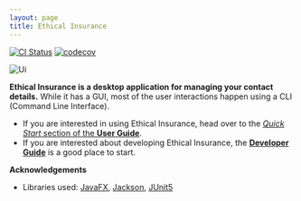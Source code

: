 ```yaml
---
layout: page
title: Ethical Insurance
---
```


[![CI Status](https://github.com/AY2526S1-CS2103-F13-2/tp/workflows/Java%20CI/badge.svg)](https://github.com/AY2526S1-CS2103-F13-2/tp/actions)
[![codecov](https://codecov.io/gh/AY2526S1-CS2103-F13-2/tp/branch/master/graph/badge.svg)](https://codecov.io/gh/AY2526S1-CS2103-F13-2/tp)

![Ui](images/Ui.png)

**Ethical Insurance is a desktop application for managing your contact details.** While it has a GUI, most of the user interactions happen using a CLI (Command Line Interface).

* If you are interested in using Ethical Insurance, head over to the [_Quick Start_ section of the **User Guide**](UserGuide.html#quick-start).
* If you are interested about developing Ethical Insurance, the [**Developer Guide**](DeveloperGuide.html) is a good place to start.


**Acknowledgements**

* Libraries used: [JavaFX](https://openjfx.io/), [Jackson](https://github.com/FasterXML/jackson), [JUnit5](https://github.com/junit-team/junit5)

